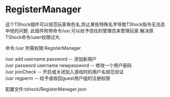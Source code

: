 # RegisterManager
这个TShock插件可以规范玩家角色名,防止某些特殊名字导致TShock指令无法选中他的问题.
此插件附带命令/usr,可以给予信任的管理员来管理玩家.解决原TShock命令/user权限过大.

命令:/usr 所需权限:RegisterManager

/usr add username password          -- 添加新用户</br>
/usr password username newpassword  -- 修改一个用户密码</br>
/usr joinCheck                      -- 开启或关闭加入游戏时的用户名规范验证</br>
/usr regperm                        -- 给予或收回guest用户组的注册权限</br>

配置文件:tshock/RegisterManager.json
